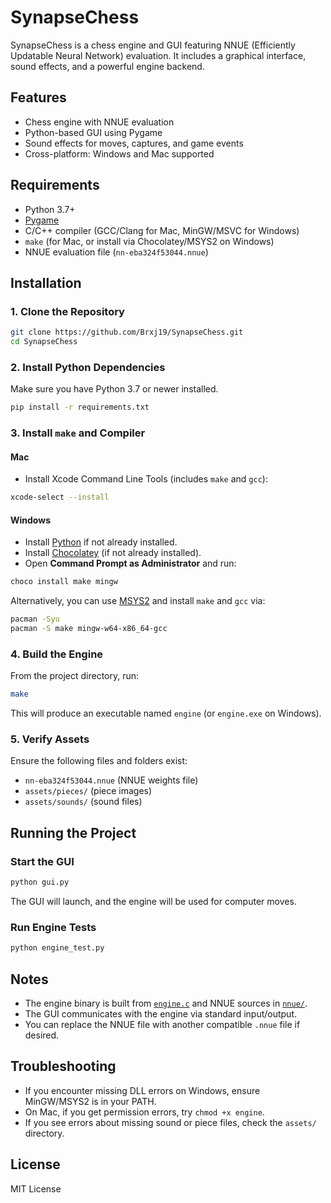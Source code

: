 # SynapseChess

SynapseChess is a chess engine and GUI featuring NNUE (Efficiently Updatable Neural Network) evaluation. It includes a graphical interface, sound effects, and a powerful engine backend.

## Features

- Chess engine with NNUE evaluation
- Python-based GUI using Pygame
- Sound effects for moves, captures, and game events
- Cross-platform: Windows and Mac supported

## Requirements

- Python 3.7+
- [Pygame](https://www.pygame.org/)
- C/C++ compiler (GCC/Clang for Mac, MinGW/MSVC for Windows)
- `make` (for Mac, or install via Chocolatey/MSYS2 on Windows)
- NNUE evaluation file (`nn-eba324f53044.nnue`)

## Installation

### 1. Clone the Repository

```sh
git clone https://github.com/Brxj19/SynapseChess.git
cd SynapseChess
```

### 2. Install Python Dependencies

Make sure you have Python 3.7 or newer installed.

```sh
pip install -r requirements.txt
```

### 3. Install `make` and Compiler

#### **Mac**

- Install Xcode Command Line Tools (includes `make` and `gcc`):

```sh
xcode-select --install
```

#### **Windows**

- Install [Python](https://www.python.org/downloads/) if not already installed.
- Install [Chocolatey](https://chocolatey.org/install) (if not already installed).
- Open **Command Prompt as Administrator** and run:

```sh
choco install make mingw
```

Alternatively, you can use [MSYS2](https://www.msys2.org/) and install `make` and `gcc` via:

```sh
pacman -Syu
pacman -S make mingw-w64-x86_64-gcc
```

### 4. Build the Engine

From the project directory, run:

```sh
make
```

This will produce an executable named `engine` (or `engine.exe` on Windows).

### 5. Verify Assets

Ensure the following files and folders exist:

- `nn-eba324f53044.nnue` (NNUE weights file)
- `assets/pieces/` (piece images)
- `assets/sounds/` (sound files)

## Running the Project

### **Start the GUI**

```sh
python gui.py
```

The GUI will launch, and the engine will be used for computer moves.

### **Run Engine Tests**

```sh
python engine_test.py
```

## Notes

- The engine binary is built from [`engine.c`](engine.c) and NNUE sources in [`nnue/`](nnue/).
- The GUI communicates with the engine via standard input/output.
- You can replace the NNUE file with another compatible `.nnue` file if desired.

## Troubleshooting

- If you encounter missing DLL errors on Windows, ensure MinGW/MSYS2 is in your PATH.
- On Mac, if you get permission errors, try `chmod +x engine`.
- If you see errors about missing sound or piece files, check the `assets/` directory.

## License

MIT License
